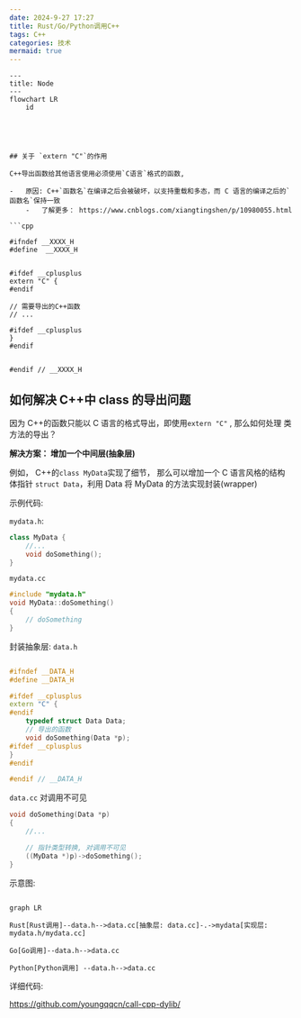 ```yaml
---
date: 2024-9-27 17:27
title: Rust/Go/Python调用C++
tags: C++
categories: 技术
mermaid: true
---
```



```
---
title: Node
---
flowchart LR
    id





## 关于 `extern "C"`的作用

C++导出函数给其他语言使用必须使用`C语言`格式的函数,

-   原因: C++`函数名`在编译之后会被破坏，以支持重载和多态，而 C 语言的编译之后的`函数名`保持一致
    -   了解更多： https://www.cnblogs.com/xiangtingshen/p/10980055.html

```cpp

#ifndef __XXXX_H
#define  __XXXX_H


#ifdef __cplusplus
extern "C" {
#endif

// 需要导出的C++函数
// ...

#ifdef __cplusplus
}
#endif


#endif // __XXXX_H

```

## 如何解决 C++中 class 的导出问题

因为 C++的函数只能以 C 语言的格式导出，即使用`extern "C"` , 那么如何处理 类方法的导出？

**解决方案： 增加一个中间层(抽象层)**

例如， C++的`class MyData`实现了细节， 那么可以增加一个 C 语言风格的结构体指针 `struct Data`，利用 Data 将 MyData 的方法实现封装(wrapper)

示例代码:

`mydata.h`:

```cpp
class MyData {
    //...
    void doSomething();
}
```

`mydata.cc`

```cpp
#include "mydata.h"
void MyData::doSomething()
{
    // doSomething
}

```

封装抽象层: `data.h`

```cpp

#ifndef __DATA_H
#define __DATA_H

#ifdef __cplusplus
extern "C" {
#endif
    typedef struct Data Data;
    // 导出的函数
    void doSomething(Data *p);
#ifdef __cplusplus
}
#endif

#endif // __DATA_H

```

`data.cc` 对调用不可见

```cpp
void doSomething(Data *p)
{
    //...

    // 指针类型转换, 对调用不可见
    ((MyData *)p)->doSomething();
}

```


示意图:

```mermaid

graph LR

Rust[Rust调用]--data.h-->data.cc[抽象层: data.cc]-.->mydata[实现层: mydata.h/mydata.cc]

Go[Go调用]--data.h-->data.cc

Python[Python调用] --data.h-->data.cc

```



详细代码:

https://github.com/youngqqcn/call-cpp-dylib/
